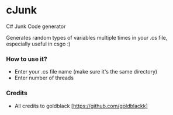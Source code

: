 # cJunk
C# Junk Code generator

Generates random types of variables multiple times in your .cs file, especially useful in csgo :)

### How to use it?

- Enter your .cs file name (make sure it's the same directory)
- Enter number of threads

### Credits

- All credits to goldblack [https://github.com/goldblackk]
